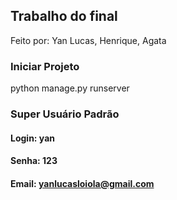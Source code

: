 ## Trabalho do final

Feito por: Yan Lucas, Henrique, Agata

### Iniciar Projeto
python manage.py runserver

### Super Usuário Padrão
#### Login: yan
#### Senha: 123
#### Email: yanlucasloiola@gmail.com